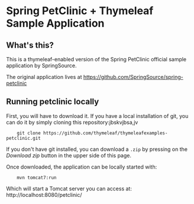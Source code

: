 # Spring PetClinic + Thymeleaf Sample Application

## What's this?
This is a thymeleaf-enabled version of the Spring PetClinic official
sample application by SpringSource.

The original application lives at https://github.com/SpringSource/spring-petclinic

## Running petclinic locally

First, you will have to download it. If you have a local installation of git, you can
do it by simply cloning this repository:jbskvjbsa,jv

```
	git clone https://github.com/thymeleaf/thymeleafexamples-petclinic.git
```

If you don't have git installed, you can download a `.zip` by pressing on the 
*Download zip* button in the upper side of this page.

Once downloaded, the application can be locally started with:

```
	mvn tomcat7:run
```

Which will start a Tomcat server you can access at: http://localhost:8080/petclinic/
